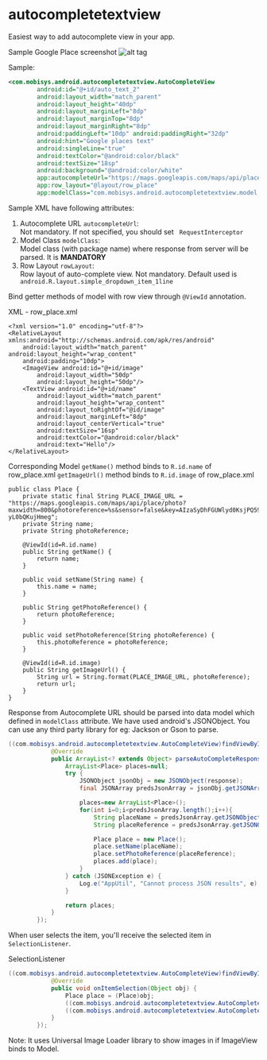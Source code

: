 autocompletetextview
====================

Easiest way to add autocomplete view in your app.

Sample Google Place screenshot
![alt tag](https://raw.githubusercontent.com/mobisystech/autocompletetextview/master/AutoCompleteTextView/Screenshot_2015-06-25-18-31-33.png)

Sample:
```xml
<com.mobisys.android.autocompletetextview.AutoCompleteView
        android:id="@+id/auto_text_2"
        android:layout_width="match_parent"
        android:layout_height="40dp"
        android:layout_marginLeft="8dp"
        android:layout_marginTop="8dp"
        android:layout_marginRight="8dp"
        android:paddingLeft="10dp" android:paddingRight="32dp"
        android:hint="Google places text"
       	android:singleLine="true"
       	android:textColor="@android:color/black"
        android:textSize="18sp"
        android:background="@android:color/white"
    	app:autocompleteUrl="https://maps.googleapis.com/maps/api/place/autocomplete/json?sensor=false&amp;key=AIzaSyDhFGUWlyd0KsjPQ59ATr-yL0bQKujHmeg&amp;input="
        app:row_layout="@layout/row_place"
        app:modelClass="com.mobisys.android.autocompletetextview.model.Place"/>
```	  

Sample XML have following attributes:<br/>
1) Autocomplete URL ```autocompleteUrl```:<br/> Not mandatory. If not specified, you should set ``` RequestInterceptor``` <br/>
2) Model Class ```modelClass```:<br/> Model class (with package name) where response from server will be parsed. It is <b>MANDATORY</b><br/>
3) Row Layout ```rowLayout```:<br/> Row layout of auto-complete view. Not mandatory. Default used is ``` android.R.layout.simple_dropdown_item_1line```

Bind getter methods of model with row view through ```@ViewId``` annotation.

XML - row_place.xml
```
<?xml version="1.0" encoding="utf-8"?>
<RelativeLayout xmlns:android="http://schemas.android.com/apk/res/android"
    android:layout_width="match_parent" android:layout_height="wrap_content"
    android:padding="10dp">
    <ImageView android:id="@+id/image"
        android:layout_width="50dp"
        android:layout_height="50dp"/>
    <TextView android:id="@+id/name"
        android:layout_width="match_parent"
        android:layout_height="wrap_content"
        android:layout_toRightOf="@id/image"
        android:layout_marginLeft="8dp"
        android:layout_centerVertical="true"
        android:textSize="16sp"
        android:textColor="@android:color/black"
        android:text="Hello"/>
</RelativeLayout>
```
Corresponding Model
```getName()``` method binds to ```R.id.name``` of row_place.xml
```getImageUrl()``` method binds to ```R.id.image``` of row_place.xml
```
public class Place {
    private static final String PLACE_IMAGE_URL = "https://maps.googleapis.com/maps/api/place/photo?maxwidth=800&photoreference=%s&sensor=false&key=AIzaSyDhFGUWlyd0KsjPQ59ATr-yL0bQKujHmeg";
    private String name;
    private String photoReference;

    @ViewId(id=R.id.name)
    public String getName() {
        return name;
    }

    public void setName(String name) {
        this.name = name;
    }

    public String getPhotoReference() {
        return photoReference;
    }

    public void setPhotoReference(String photoReference) {
        this.photoReference = photoReference;
    }

    @ViewId(id=R.id.image)
    public String getImageUrl() {
        String url = String.format(PLACE_IMAGE_URL, photoReference);
        return url;
    }
}
```


Response from Autocomplete URL should be parsed into data model which defined in ```modelClass``` attribute. We have used android's JSONObject. You can use any third party library for eg: Jackson or Gson to parse.

```java
((com.mobisys.android.autocompletetextview.AutoCompleteView)findViewById(R.id.auto_text_2)).setParser(new AutoCompleteView.AutoCompleteResponseParser() {
			@Override
			public ArrayList<? extends Object> parseAutoCompleteResponse(String response) {
				ArrayList<Place> places=null;
				try {
					JSONObject jsonObj = new JSONObject(response);
					final JSONArray predsJsonArray = jsonObj.getJSONArray("predictions");

					places=new ArrayList<Place>();
					for(int i=0;i<predsJsonArray.length();i++){
						String placeName = predsJsonArray.getJSONObject(i).getString("description");
						String placeReference = predsJsonArray.getJSONObject(i).getString("reference");

						Place place = new Place();
						place.setName(placeName);
						place.setPhotoReference(placeReference);
						places.add(place);
					}
				} catch (JSONException e) {
					Log.e("AppUtil", "Cannot process JSON results", e);
				}

				return places;
			}
		});
```

When user selects the item, you'll receive the selected item in ```SelectionListener```.

SelectionListener
```Java
((com.mobisys.android.autocompletetextview.AutoCompleteView)findViewById(R.id.auto_text_2)).setSelectionListener(new AutoCompleteView.AutoCompleteItemSelectionListener() {
			@Override
			public void onItemSelection(Object obj) {
				Place place = (Place)obj;
				((com.mobisys.android.autocompletetextview.AutoCompleteView)findViewById(R.id.auto_text_2)).setText(place.getName());
				((com.mobisys.android.autocompletetextview.AutoCompleteView)findViewById(R.id.auto_text_2)).clearFocus();
			}
		});
```

Note: It uses Universal Image Loader library to show images in if ImageView binds to Model.
